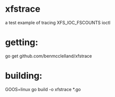 # xfstrace
a test example of tracing XFS_IOC_FSCOUNTS ioctl

# getting:
go get github.com/benmcclelland/xfstrace

# building:
GOOS=linux go build -o xfstrace  *.go
